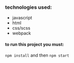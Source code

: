 ### technologies used: 
* javascript
* html
* css/scss
* webpack

#### to run this project you must:

```npm install``` 
and then
```npm start```